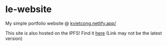 # le-website
My simple portfolio website @ [kvietcong.netlify.app/](kvietcong.netlify.app)

This site is also hosted on the IPFS! Find it [here](https://ipfs.io/ipfs/QmQRgbKA8X7KWw3RDCvqHo37pLjofNfN7eTqg3fABM5Dkn) (Link may not be the latest version)
